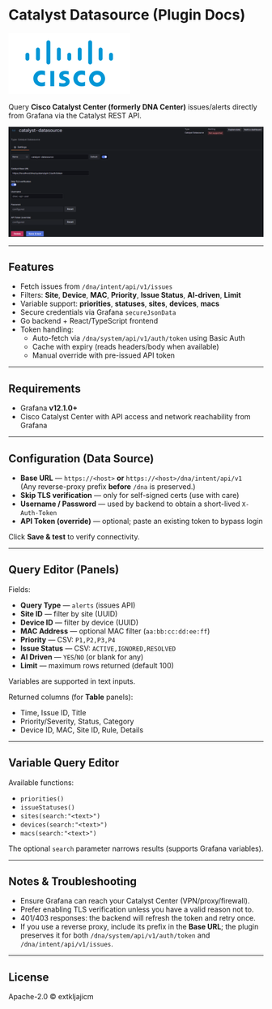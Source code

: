 # Catalyst Datasource (Plugin Docs)

![Logo](https://raw.githubusercontent.com/extkljajicm/grafana-catalyst-datasource/main/src/img/logo.svg)

Query **Cisco Catalyst Center (formerly DNA Center)** issues/alerts directly from Grafana via the Catalyst REST API.

![Screenshot](https://raw.githubusercontent.com/extkljajicm/grafana-catalyst-datasource/main/src/img/screenshot-1.png)

---

## Features

- Fetch issues from `/dna/intent/api/v1/issues`
- Filters: **Site**, **Device**, **MAC**, **Priority**, **Issue Status**, **AI-driven**, **Limit**
- Variable support: **priorities**, **statuses**, **sites**, **devices**, **macs**
- Secure credentials via Grafana `secureJsonData`
- Go backend + React/TypeScript frontend
- Token handling:
  - Auto-fetch via `/dna/system/api/v1/auth/token` using Basic Auth
  - Cache with expiry (reads headers/body when available)
  - Manual override with pre-issued API token

---

## Requirements

- Grafana **v12.1.0+**
- Cisco Catalyst Center with API access and network reachability from Grafana

---

## Configuration (Data Source)

- **Base URL** — `https://<host>` **or** `https://<host>/dna/intent/api/v1`  
  (Any reverse-proxy prefix **before** `/dna` is preserved.)
- **Skip TLS verification** — only for self-signed certs (use with care)
- **Username / Password** — used by backend to obtain a short-lived `X-Auth-Token`
- **API Token (override)** — optional; paste an existing token to bypass login

Click **Save & test** to verify connectivity.

---

## Query Editor (Panels)

Fields:
- **Query Type** — `alerts` (issues API)
- **Site ID** — filter by site (UUID)
- **Device ID** — filter by device (UUID)
- **MAC Address** — optional MAC filter (`aa:bb:cc:dd:ee:ff`)
- **Priority** — CSV: `P1,P2,P3,P4`
- **Issue Status** — CSV: `ACTIVE,IGNORED,RESOLVED`
- **AI Driven** — `YES`/`NO` (or blank for any)
- **Limit** — maximum rows returned (default 100)

Variables are supported in text inputs.

Returned columns (for **Table** panels):
- Time, Issue ID, Title
- Priority/Severity, Status, Category
- Device ID, MAC, Site ID, Rule, Details

---

## Variable Query Editor

Available functions:
- `priorities()`
- `issueStatuses()`
- `sites(search:"<text>")`
- `devices(search:"<text>")`
- `macs(search:"<text>")`

The optional `search` parameter narrows results (supports Grafana variables).

---

## Notes & Troubleshooting

- Ensure Grafana can reach your Catalyst Center (VPN/proxy/firewall).
- Prefer enabling TLS verification unless you have a valid reason not to.
- 401/403 responses: the backend will refresh the token and retry once.
- If you use a reverse proxy, include its prefix in the **Base URL**; the plugin preserves it for both `/dna/system/api/v1/auth/token` and `/dna/intent/api/v1/issues`.

---

## License

Apache-2.0 © extkljajicm
